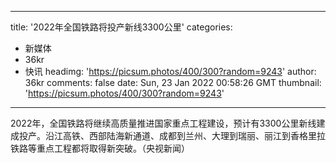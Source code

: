 
---
title: '2022年全国铁路将投产新线3300公里'
categories: 
 - 新媒体
 - 36kr
 - 快讯
headimg: 'https://picsum.photos/400/300?random=9243'
author: 36kr
comments: false
date: Sun, 23 Jan 2022 00:58:26 GMT
thumbnail: 'https://picsum.photos/400/300?random=9243'
---

<div>   
2022年，全国铁路将继续高质量推进国家重点工程建设，预计有3300公里新线建成投产。沿江高铁、西部陆海新通道、成都到兰州、大理到瑞丽、丽江到香格里拉铁路等重点工程都将取得新突破。（央视新闻）  
</div>
            